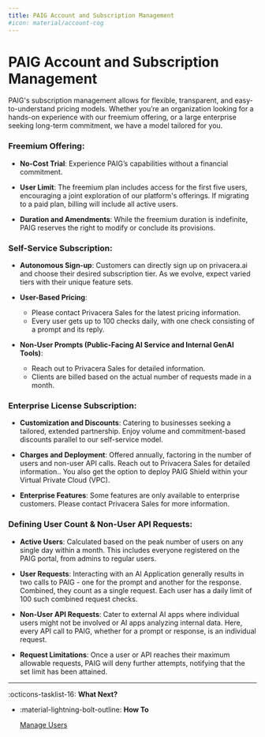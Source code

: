 ```yaml
---
title: PAIG Account and Subscription Management
#icon: material/account-cog
---
```


# PAIG Account and Subscription Management

PAIG's subscription management allows for flexible, transparent, and easy-to-understand pricing models. Whether you’re
an organization looking for a hands-on experience with our freemium offering, or a large enterprise seeking long-term
commitment, we have a model tailored for you.


### **Freemium Offering**:

- **No-Cost Trial**: Experience PAIG’s capabilities without a financial commitment.

- **User Limit**: The freemium plan includes access for the first five users, encouraging a joint exploration of our
  platform's offerings. If migrating to a paid plan, billing will include all active users.

- **Duration and Amendments**: While the freemium duration is indefinite, PAIG reserves the right to modify or conclude
  its provisions.

### **Self-Service Subscription**:

- **Autonomous Sign-up**: Customers can directly sign up on privacera.ai and choose their desired subscription tier. As
  we evolve, expect varied tiers with their unique feature sets.

- **User-Based Pricing**:
    - Please contact Privacera Sales for the latest pricing information.
    - Every user gets up to 100 checks daily, with one check consisting of a prompt and its reply.

- **Non-User Prompts (Public-Facing AI Service and Internal GenAI Tools)**:
    - Reach out to Privacera Sales for detailed information.
    - Clients are billed based on the actual number of requests made in a month.

### **Enterprise License Subscription**:

- **Customization and Discounts**: Catering to businesses seeking a tailored, extended partnership. Enjoy volume and
  commitment-based discounts parallel to our self-service model.

- **Charges and Deployment**: Offered annually, factoring in the number of users and non-user API calls. Reach out to
  Privacera Sales for detailed information.. You also get the option to deploy PAIG Shield within your Virtual Private
  Cloud (VPC).
- **Enterprise Features**: Some features are only available to enterprise customers. Please contact Privacera Sales for
  more information.

### **Defining User Count & Non-User API Requests**:

- **Active Users**: Calculated based on the peak number of users on any single day within a month. This includes
  everyone registered on the PAIG portal, from admins to regular users.

- **User Requests**: Interacting with an AI Application generally results in two calls to PAIG - one for the prompt and
  another for the response. Combined, they count as a single request. Each user has a daily limit of 100 such combined
  request checks.

- **Non-User API Requests**: Cater to external AI apps where individual users might not be involved or AI apps analyzing
  internal data. Here, every API call to PAIG, whether for a prompt or response, is an individual request.

- **Request Limitations**: Once a user or API reaches their maximum allowable requests, PAIG will deny further attempts,
  notifying that the set limit has been attained.


---
:octicons-tasklist-16: **What Next?**

<div class="grid cards" markdown>
 
-   :material-lightning-bolt-outline: __How To__

    [Manage Users](../how-to/manage-users.md)
